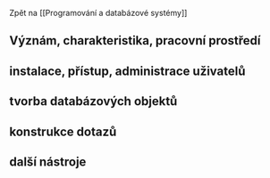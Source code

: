 Zpět na [[Programování a databázové systémy]]

## Význám, charakteristika, pracovní prostředí

## instalace, přístup, administrace uživatelů

## tvorba databázových objektů

## konstrukce dotazů

## další nástroje
